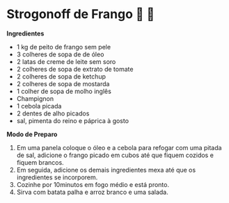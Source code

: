 # Strogonoff de Frango :chicken: :stew: 

**Ingredientes**

- 1 kg de peito de frango sem pele
- 3 colheres de sopa de de óleo
- 2 latas de creme de leite sem soro
- 2 colheres de sopa de extrato de tomate
- 2 colheres de sopa de ketchup
- 2 colheres de sopa de mostarda
- 1 colher de sopa de molho inglês
- Champignon
- 1 cebola picada
- 2 dentes de alho picados
- sal, pimenta do reino e páprica à gosto 



**Modo de Preparo**

1. Em uma panela coloque o óleo e a cebola para refogar com uma pitada de sal, adicione o frango picado em cubos até que fiquem cozidos e fiquem brancos.
2. Em seguida, adicione os demais ingredientes mexa até que os ingredientes se incorporem.
3. Cozinhe por 10minutos em fogo médio e está pronto.
4. Sirva com batata palha e arroz branco e uma salada.





 

